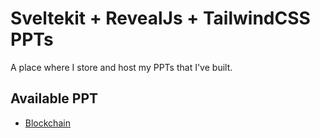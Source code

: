 # Sveltekit + RevealJs + TailwindCSS PPTs

A place where I store and host my PPTs that I've built.

## Available PPT
- [Blockchain](https://mohanv-inmar.github.io/ppt/blockchain)
